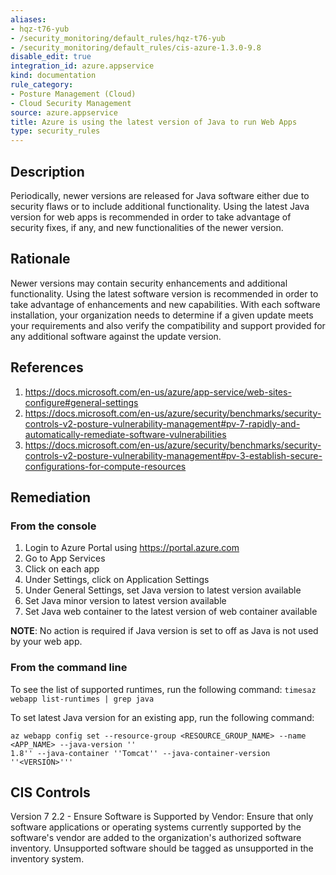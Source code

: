 ```yaml
---
aliases:
- hqz-t76-yub
- /security_monitoring/default_rules/hqz-t76-yub
- /security_monitoring/default_rules/cis-azure-1.3.0-9.8
disable_edit: true
integration_id: azure.appservice
kind: documentation
rule_category:
- Posture Management (Cloud)
- Cloud Security Management
source: azure.appservice
title: Azure is using the latest version of Java to run Web Apps
type: security_rules
---
```


## Description

Periodically, newer versions are released for Java software either due to security flaws or to include additional functionality. Using the latest Java version for web apps is recommended in order to take advantage of security fixes, if any, and new functionalities of the newer version.

## Rationale

Newer versions may contain security enhancements and additional functionality. Using the latest software version is recommended in order to take advantage of enhancements and new capabilities. With each software installation, your organization needs to determine if a given update meets your requirements and also verify the compatibility and support provided for any additional software against the update version.

## References

1. https://docs.microsoft.com/en-us/azure/app-service/web-sites-configure#general-settings
2. https://docs.microsoft.com/en-us/azure/security/benchmarks/security-controls-v2-posture-vulnerability-management#pv-7-rapidly-and-automatically-remediate-software-vulnerabilities
3. https://docs.microsoft.com/en-us/azure/security/benchmarks/security-controls-v2-posture-vulnerability-management#pv-3-establish-secure-configurations-for-compute-resources

## Remediation

### From the console

1. Login to Azure Portal using https://portal.azure.com
2. Go to App Services
3. Click on each app
4. Under Settings, click on Application Settings
5. Under General Settings, set Java version to latest version available
6. Set Java minor version to latest version available
7. Set Java web container to the latest version of web container available 

**NOTE**: No action is required if Java version is set to off as Java is not used by your web app.

### From the command line

To see the list of supported runtimes, run the following command: `timesaz webapp list-runtimes | grep java`

To set latest Java version for an existing app, run the following command:

```azurecli
az webapp config set --resource-group <RESOURCE_GROUP_NAME> --name <APP_NAME> --java-version ''
1.8'' --java-container ''Tomcat'' --java-container-version ''<VERSION>'''
```

## CIS Controls

Version 7 2.2 - Ensure Software is Supported by Vendor: Ensure that only software applications or operating systems currently supported by the software's vendor are added to the organization's authorized software inventory. Unsupported software should be tagged as unsupported in the inventory system.
